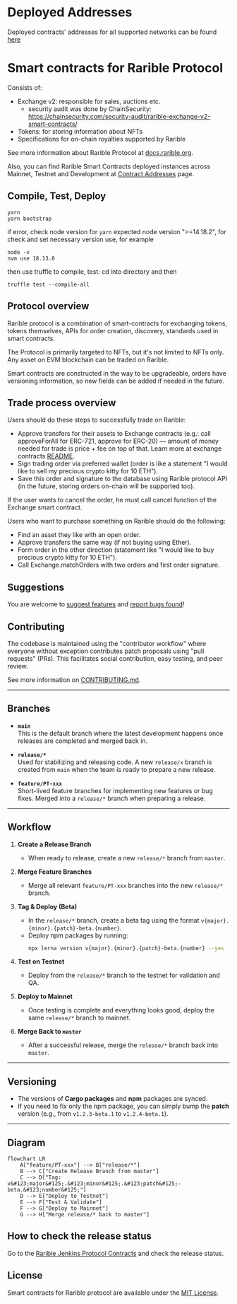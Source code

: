 # Deployed Addresses

Deployed contracts' addresses for all supported networks can be found [here](./projects/hardhat-deploy/networks/)
# Smart contracts for Rarible Protocol

Consists of:

* Exchange v2: responsible for sales, auctions etc.
  * security audit was done by ChainSecurity: https://chainsecurity.com/security-audit/rarible-exchange-v2-smart-contracts/
* Tokens: for storing information about NFTs
* Specifications for on-chain royalties supported by Rarible

See more information about Rarible Protocol at [docs.rarible.org](https://docs.rarible.org).

Also, you can find Rarible Smart Contracts deployed instances across Mainnet, Testnet and Development at [Contract Addresses](https://docs.rarible.org/reference/contract-addresses/) page.

## Compile, Test, Deploy

```shell
yarn
yarn bootstrap
```
if error, check node version for `yarn` expected node version ">=14.18.2", for check and set necessary version use, for example
```shell
node -v
nvm use 18.13.0
```
then use truffle to compile, test: cd into directory and then
```shell
truffle test --compile-all
```

## Protocol overview

Rarible protocol is a combination of smart-contracts for exchanging tokens, tokens themselves, APIs for order creation, discovery, standards used in smart contracts.

The Protocol is primarily targeted to NFTs, but it's not limited to NFTs only. Any asset on EVM blockchain can be traded on Rarible.

Smart contracts are constructed in the way to be upgradeable, orders have versioning information, so new fields can be added if needed in the future.

## Trade process overview

Users should do these steps to successfully trade on Rarible:

* Approve transfers for their assets to Exchange contracts (e.g.: call approveForAll for ERC-721, approve for ERC-20) — amount of money needed for trade is price + fee on top of that. Learn more at exchange contracts [README](https://github.com/rarible/protocol-contracts/tree/master/exchange-v2).
* Sign trading order via preferred wallet (order is like a statement "I would like to sell my precious crypto kitty for 10 ETH").
* Save this order and signature to the database using Rarible protocol API (in the future, storing orders on-chain will be supported too).

If the user wants to cancel the order, he must call cancel function of the Exchange smart contract.

Users who want to purchase something on Rarible should do the following:

* Find an asset they like with an open order.
* Approve transfers the same way (if not buying using Ether).
* Form order in the other direction (statement like "I would like to buy precious crypto kitty for 10 ETH").
* Call Exchange.matchOrders with two orders and first order signature. 

## Suggestions

You are welcome to [suggest features](https://github.com/rarible/protocol/discussions) and [report bugs found](https://github.com/rarible/protocol/issues)!

## Contributing

The codebase is maintained using the "contributor workflow" where everyone without exception contributes patch proposals using "pull requests" (PRs). This facilitates social contribution, easy testing, and peer review.

See more information on [CONTRIBUTING.md](https://github.com/rarible/protocol/blob/main/CONTRIBUTING.md).

---

## Branches

- **`main`**  
  This is the default branch where the latest development happens once releases are completed and merged back in.

- **`release/*`**  
  Used for stabilizing and releasing code. A new `release/x` branch is created from `main` when the team is ready to prepare a new release.

- **`feature/PT-xxx`**  
  Short-lived feature branches for implementing new features or bug fixes. Merged into a `release/*` branch when preparing a release.

---

## Workflow

1. **Create a Release Branch**  
   - When ready to release, create a new `release/*` branch from `master`.

2. **Merge Feature Branches**  
   - Merge all relevant `feature/PT-xxx` branches into the new `release/*` branch.

3. **Tag & Deploy (Beta)**  
   - In the `release/*` branch, create a beta tag using the format `v{major}.{minor}.{patch}-beta.{number}`.  
   - Deploy npm packages by running:
     ```bash
     npx lerna version v{major}.{minor}.{patch}-beta.{number} --yes
     ```

4. **Test on Testnet**  
   - Deploy from the `release/*` branch to the testnet for validation and QA.

5. **Deploy to Mainnet**  
   - Once testing is complete and everything looks good, deploy the same `release/*` branch to mainnet.

6. **Merge Back to `master`**  
   - After a successful release, merge the `release/*` branch back into `master`.

---

## Versioning

- The versions of **Cargo packages** and **npm** packages are synced.
- If you need to fix only the npm package, you can simply bump the **patch** version (e.g., from `v1.2.3-beta.1` to `v1.2.4-beta.1`).

---

## Diagram

```mermaid
flowchart LR
    A["feature/PT-xxx"] --> B["release/*"]
    B --> C["Create Release Branch from master"]
    C --> D["Tag: v&#123;major&#125;.&#123;minor&#125;.&#123;patch&#125;-beta.&#123;number&#125;"]
    D --> E["Deploy to Testnet"]
    E --> F["Test & Validate"]
    F --> G["Deploy to Mainnet"]
    G --> H["Merge release/* back to master"]
```

## How to check the release status

Go to the [Rarible Jenkins Protocol Contracts](http://jenkins.rarible.int/job/protocol-contracts) and check the release status.

## License

Smart contracts for Rarible protocol are available under the [MIT License](LICENSE.md).

